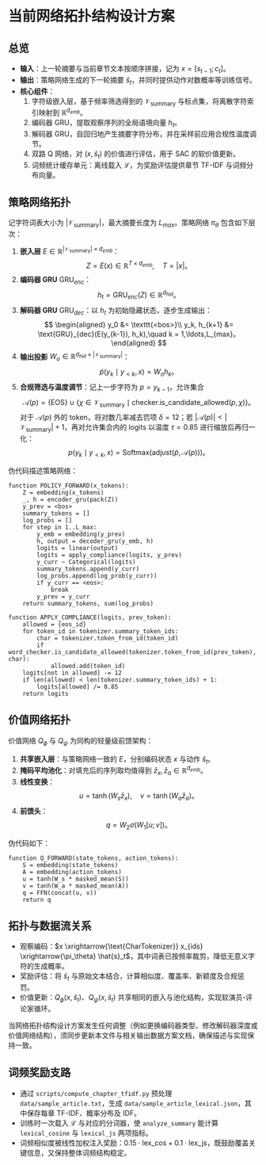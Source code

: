# 当前网络拓扑结构设计方案

## 总览
- **输入**：上一轮摘要与当前章节文本按顺序拼接，记为 $x = [s_{t-1}; c_t]$。
- **输出**：策略网络生成的下一轮摘要 $\hat{s}_t$，并同时提供动作对数概率等训练信号。
- **核心组件**：
  1. 字符级嵌入层，基于频率筛选得到的 $\mathcal{V}_{\text{summary}}$ 与标点集，将离散字符索引映射到 $\mathbb{R}^{d_{emb}}$。
  2. 编码器 GRU，提取观察序列的全局语境向量 $h_t$。
  3. 解码器 GRU，自回归地产生摘要字符分布，并在采样前应用合规性温度调节。
  4. 双路 Q 网络，对 $(x, \hat{s}_t)$ 的价值进行评估，用于 SAC 的软价值更新。
  5. 词频统计缓存单元：离线载入 $\mathcal{L}$，为奖励评估提供章节 TF-IDF 与词频分布向量。

## 策略网络拓扑
记字符词表大小为 $|\mathcal{V}_{\text{summary}}|$，最大摘要长度为 $L_{max}$。策略网络 $\pi_\theta$ 包含如下层次：

1. **嵌入层** $E \in \mathbb{R}^{|\mathcal{V}_{\text{summary}}| \times d_{emb}}$：
   $$
   Z = E(x) \in \mathbb{R}^{T \times d_{emb}}, \quad T = |x|。
   $$
2. **编码器 GRU** $\text{GRU}_{enc}$：
   $$
   h_t = \text{GRU}_{enc}(Z) \in \mathbb{R}^{d_{hid}}。
   $$
3. **解码器 GRU** $\text{GRU}_{dec}$：以 $h_t$ 为初始隐藏状态，逐步生成输出：
   $$
   \begin{aligned}
   y_0 &= \texttt{<bos>}\\
   y_k, h_{k+1} &= \text{GRU}_{dec}(E(y_{k-1}), h_k),\quad k = 1,\ldots,L_{max}。
   \end{aligned}
   $$
4. **输出投影** $W_o \in \mathbb{R}^{d_{hid} \times |\mathcal{V}_{\text{summary}}|}$：
   $$
   \tilde{p}(y_k \mid y_{<k}, x) = W_o h_k。
   $$
5. **合规筛选与温度调节**：记上一步字符为 $p=y_{k-1}$，允许集合
   $$
   \mathcal{A}(p) = \{\text{EOS}\} \cup \{\chi \in \mathcal{V}_{\text{summary}} \mid \text{checker.is\_candidate\_allowed}(p, \chi)\}。
   $$
   对于 $\mathcal{A}(p)$ 外的 token，将对数几率减去罚项 $\delta=12$；若 $|\mathcal{A}(p)| < |\mathcal{V}_{\text{summary}}| + 1$，再对允许集合内的 logits 以温度 $\tau=0.85$ 进行缩放后再归一化：
   $$
   p(y_k \mid y_{<k}, x) = \text{Softmax}(\text{adjust}(\tilde{p}, \mathcal{A}(p)))。
   $$

伪代码描述策略网络：
```pseudo
function POLICY_FORWARD(x_tokens):
    Z = embedding(x_tokens)
    _, h = encoder_gru(pack(Z))
    y_prev = <bos>
    summary_tokens = []
    log_probs = []
    for step in 1..L_max:
        y_emb = embedding(y_prev)
        h, output = decoder_gru(y_emb, h)
        logits = linear(output)
        logits = apply_compliance(logits, y_prev)
        y_curr ~ Categorical(logits)
        summary_tokens.append(y_curr)
        log_probs.append(log_prob(y_curr))
        if y_curr == <eos>:
            break
        y_prev = y_curr
    return summary_tokens, sum(log_probs)

function APPLY_COMPLIANCE(logits, prev_token):
    allowed = {eos_id}
    for token_id in tokenizer.summary_token_ids:
        char = tokenizer.token_from_id(token_id)
        if word_checker.is_candidate_allowed(tokenizer.token_from_id(prev_token), char):
            allowed.add(token_id)
    logits[not in allowed] -= 12
    if len(allowed) < len(tokenizer.summary_token_ids) + 1:
        logits[allowed] /= 0.85
    return logits
```

## 价值网络拓扑
价值网络 $Q_\phi$ 与 $Q_{\psi}$ 为同构的轻量级前馈架构：

1. **共享嵌入层**：与策略网络一致的 $E$，分别编码状态 $x$ 与动作 $\hat{s}_t$。
2. **掩码平均池化**：对填充后的序列取均值得到 $\bar{z}_x, \bar{z}_a \in \mathbb{R}^{d_{emb}}$。
3. **线性变换**：
   $$
   u = \tanh(W_s \bar{z}_x), \quad v = \tanh(W_a \bar{z}_a)。
   $$
4. **前馈头**：
   $$
   q = W_2 \sigma(W_1 [u; v])。
   $$

伪代码如下：
```pseudo
function Q_FORWARD(state_tokens, action_tokens):
    S = embedding(state_tokens)
    A = embedding(action_tokens)
    u = tanh(W_s * masked_mean(S))
    v = tanh(W_a * masked_mean(A))
    q = FFN(concat(u, v))
    return q
```

## 拓扑与数据流关系
- 观察编码：$x \xrightarrow{\text{CharTokenizer}} x_{ids} \xrightarrow{\pi_\theta} \hat{s}_t$，其中词表已按频率裁剪，降低无意义字符的生成概率。
- 奖励评估：将 $\hat{s}_t$ 与原始文本结合，计算相似度、覆盖率、新颖度及合规惩罚。
- 价值更新：$Q_\phi(x, \hat{s}_t)$、$Q_{\psi}(x, \hat{s}_t)$ 共享相同的嵌入与池化结构，实现软演员-评论家循环。

当网络拓扑结构设计方案发生任何调整（例如更换编码器类型、修改解码器深度或价值网络结构），须同步更新本文件与相关输出数据方案文档，确保描述与实现保持一致。



## 词频奖励支路
- 通过 `scripts/compute_chapter_tfidf.py` 预处理 `data/sample_article.txt`，生成 `data/sample_article_lexical.json`，其中保存每章 TF-IDF、概率分布及 IDF。
- 训练时一次载入 $\mathcal{L}$ 与对应的分词器，使 `analyze_summary` 能计算 `lexical_cosine` 与 `lexical_js` 两项指标。
- 词频相似度被线性加权注入奖励：$0.15\cdot\mathrm{lex\_cos}+0.1\cdot\mathrm{lex\_js}$，既鼓励覆盖关键信息，又保持整体词频结构稳定。
